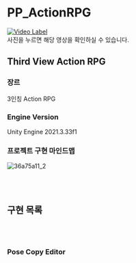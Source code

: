 # PP_ActionRPG

[![Video Label](http://img.youtube.com/vi/BnBJfVo4on0/0.jpg)](https://youtu.be/BnBJfVo4on0)
<br>사진을 누르면 해당 영상을 확인하실 수 있습니다. </br>


## Third View Action RPG

### 장르 
3인칭 Action RPG

### Engine Version 
Unity Engine 2021.3.33f1 


### 프로젝트 구현 마인드맵
![36a75a11_2](https://github.com/user-attachments/assets/ddbc25b2-0029-4588-ae0e-ffb47dbaa98f)

<br></br> 
## 구현 목록 
<br> </br>
### Pose Copy Editor 


